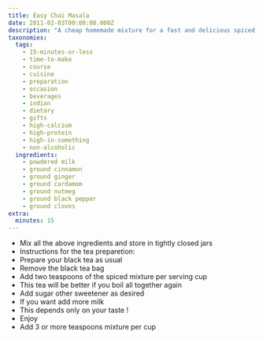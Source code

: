 ```yaml
---
title: Easy Chai Masala
date: 2011-02-03T00:00:00.000Z
description: "A cheap homemade mixture for a fast and delicious spiced black tea.\r\ni got this spice mix recipe in jodhpur (india).\r\ni use this mix in my office, where we get hot water, but we don't have the possibility to cook.\r\nat home i prefere to boil (5 minutes!) the tea in an mix of water and fresh milk with these spices added. \r\nthe qualitiy of the ingredients and the spices is relevant!"
taxonomies:
  tags:
    - 15-minutes-or-less
    - time-to-make
    - course
    - cuisine
    - preparation
    - occasion
    - beverages
    - indian
    - dietary
    - gifts
    - high-calcium
    - high-protein
    - high-in-something
    - non-alcoholic
  ingredients:
    - powdered milk
    - ground cinnamon
    - ground ginger
    - ground cardamom
    - ground nutmeg
    - ground black pepper
    - ground cloves
extra:
  minutes: 15
---
```

 - Mix all the above ingredients and store in tightly closed jars
 - Instructions for the tea preparetion:
 - Prepare your black tea as usual
 - Remove the black tea bag
 - Add two teaspoons of the spiced mixture per serving cup
 - This tea will be better if you boil all together again
 - Add sugar other sweetener as desired
 - If you want add more milk
 - This depends only on your taste !
 - Enjoy
 - Add 3 or more teaspoons mixture per cup
